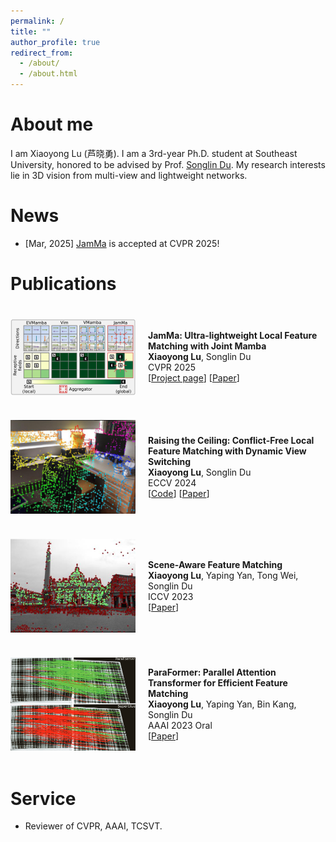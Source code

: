 ```yaml
---
permalink: /
title: ""
author_profile: true
redirect_from: 
  - /about/
  - /about.html
---
```


About me
======
I am Xiaoyong Lu (芦晓勇). I am a 3rd-year Ph.D. student at Southeast University, honored to be advised by Prof. [Songlin Du](https://songlin.ac.cn/).
My research interests lie in 3D vision from multi-view and lightweight networks.

News
======
- [Mar, 2025] [JamMa](https://leoluxxx.github.io/JamMa-page/) is accepted at CVPR 2025!

Publications
======
<div style="display: flex; align-items: center;">
  <img src="/images/jamma.png" alt="JamMa" style="width: 200px; margin-right: 20px; margin-top: 20px; margin-bottom: 20px;" />
  <div>
    <strong>JamMa: Ultra-lightweight Local Feature Matching with Joint Mamba</strong><br>
    <strong>Xiaoyong Lu</strong>, Songlin Du<br>
    CVPR 2025<br>
    [<a href="https://leoluxxx.github.io/JamMa-page/">Project page</a>] [<a href="https://arxiv.org/pdf/2503.03437">Paper</a>]
  </div>
</div>

<div style="display: flex; align-items: center;">
  <img src="/images/rcm.png" alt="RCM" style="width: 200px; margin-right: 20px; margin-top: 20px; margin-bottom: 20px;" />
  <div>
    <strong>Raising the Ceiling: Conflict-Free Local Feature Matching with Dynamic View Switching</strong><br>
    <strong>Xiaoyong Lu</strong>, Songlin Du<br>
    ECCV 2024<br>
    [<a href="https://github.com/leoluxxx/RCM">Code</a>] [<a href="https://arxiv.org/pdf/2407.07789">Paper</a>]
  </div>
</div>

<div style="display: flex; align-items: center;">
  <img src="/images/sam.png" alt="SAM" style="width: 200px; margin-right: 20px; margin-top: 20px; margin-bottom: 20px;" />
  <div>
    <strong>Scene-Aware Feature Matching</strong><br>
    <strong>Xiaoyong Lu</strong>, Yaping Yan, Tong Wei, Songlin Du<br>
    ICCV 2023<br>
    [<a href="https://openaccess.thecvf.com/content/ICCV2023/papers/Lu_Scene-Aware_Feature_Matching_ICCV_2023_paper.pdf">Paper</a>]
  </div>
</div>

<div style="display: flex; align-items: center;">
  <img src="/images/paraformer.png" alt="ParaFormer" style="width: 200px; margin-right: 20px; margin-top: 20px; margin-bottom: 20px;" />
  <div>
    <strong>ParaFormer: Parallel Attention Transformer for Efficient Feature Matching</strong><br>
    <strong>Xiaoyong Lu</strong>, Yaping Yan, Bin Kang, Songlin Du<br>
    AAAI 2023 Oral<br>
    [<a href="https://ojs.aaai.org/index.php/AAAI/article/view/25275">Paper</a>]
  </div>
</div>

Service
======
- Reviewer of CVPR, AAAI, TCSVT.